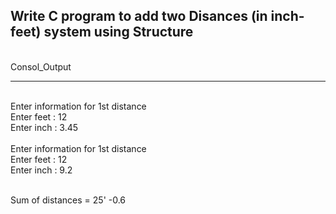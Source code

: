 ## **Write C program to add two Disances (in inch-feet) system using Structure**

<br>Consol_Output</br>

---
<br>Enter information for 1st distance 
<br>Enter feet : 12
<br>Enter inch : 3.45
<br></br>
Enter information for 1st distance
<br>Enter feet : 12
<br>Enter inch : 9.2

<br>
Sum of distances = 25' -0.6
